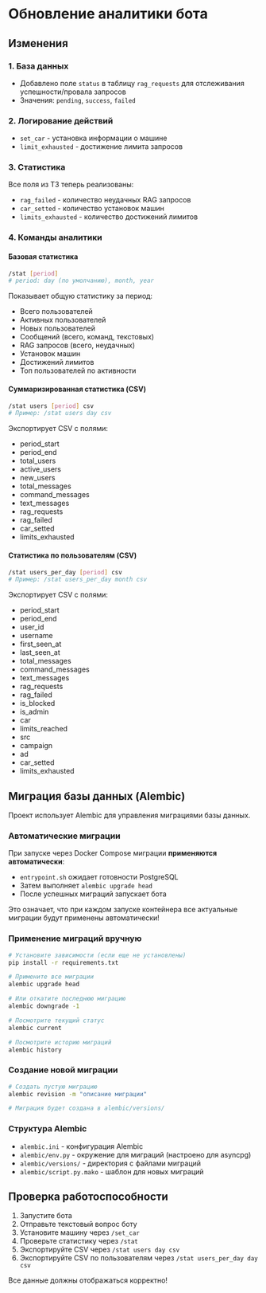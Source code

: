 # Обновление аналитики бота

## Изменения

### 1. База данных
- Добавлено поле `status` в таблицу `rag_requests` для отслеживания успешности/провала запросов
- Значения: `pending`, `success`, `failed`

### 2. Логирование действий
- `set_car` - установка информации о машине
- `limit_exhausted` - достижение лимита запросов

### 3. Статистика
Все поля из ТЗ теперь реализованы:
- `rag_failed` - количество неудачных RAG запросов
- `car_setted` - количество установок машин
- `limits_exhausted` - количество достижений лимитов

### 4. Команды аналитики

#### Базовая статистика
```bash
/stat [period]
# period: day (по умолчанию), month, year
```

Показывает общую статистику за период:
- Всего пользователей
- Активных пользователей
- Новых пользователей
- Сообщений (всего, команд, текстовых)
- RAG запросов (всего, неудачных)
- Установок машин
- Достижений лимитов
- Топ пользователей по активности

#### Суммаризированная статистика (CSV)
```bash
/stat users [period] csv
# Пример: /stat users day csv
```

Экспортирует CSV с полями:
- period_start
- period_end
- total_users
- active_users
- new_users
- total_messages
- command_messages
- text_messages
- rag_requests
- rag_failed
- car_setted
- limits_exhausted

#### Статистика по пользователям (CSV)
```bash
/stat users_per_day [period] csv
# Пример: /stat users_per_day month csv
```

Экспортирует CSV с полями:
- period_start
- period_end
- user_id
- username
- first_seen_at
- last_seen_at
- total_messages
- command_messages
- text_messages
- rag_requests
- rag_failed
- is_blocked
- is_admin
- car
- limits_reached
- src
- campaign
- ad
- car_setted
- limits_exhausted

## Миграция базы данных (Alembic)

Проект использует Alembic для управления миграциями базы данных.

### Автоматические миграции

При запуске через Docker Compose миграции **применяются автоматически**:
- `entrypoint.sh` ожидает готовности PostgreSQL
- Затем выполняет `alembic upgrade head`
- После успешных миграций запускает бота

Это означает, что при каждом запуске контейнера все актуальные миграции будут применены автоматически!

### Применение миграций вручную

```bash
# Установите зависимости (если еще не установлены)
pip install -r requirements.txt

# Примените все миграции
alembic upgrade head

# Или откатите последнюю миграцию
alembic downgrade -1

# Посмотрите текущий статус
alembic current

# Посмотрите историю миграций
alembic history
```

### Создание новой миграции

```bash
# Создать пустую миграцию
alembic revision -m "описание миграции"

# Миграция будет создана в alembic/versions/
```

### Структура Alembic

- `alembic.ini` - конфигурация Alembic
- `alembic/env.py` - окружение для миграций (настроено для asyncpg)
- `alembic/versions/` - директория с файлами миграций
- `alembic/script.py.mako` - шаблон для новых миграций

## Проверка работоспособности

1. Запустите бота
2. Отправьте текстовый вопрос боту
3. Установите машину через `/set_car`
4. Проверьте статистику через `/stat`
5. Экспортируйте CSV через `/stat users day csv`
6. Экспортируйте CSV по пользователям через `/stat users_per_day day csv`

Все данные должны отображаться корректно!

